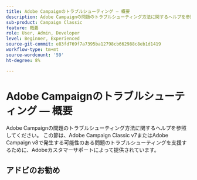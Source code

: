 ```yaml
---
title: Adobe Campaignのトラブルシューティング — 概要
description: Adobe Campaignの問題のトラブルシューティング方法に関するヘルプを参照してください。
sub-product: Campaign Classic
feature: 概要
role: User, Admin, Developer
level: Beginner, Experienced
source-git-commit: e83fd769f7a7395ba12798cb662988c8eb1d1419
workflow-type: tm+mt
source-wordcount: '59'
ht-degree: 8%

---
```



# Adobe Campaignのトラブルシューティング — 概要

Adobe Campaignの問題のトラブルシューティング方法に関するヘルプを参照してください。 この節は、Adobe Campaign Classic v7またはAdobe Campaign v8で発生する可能性のある問題のトラブルシューティングを支援するために、Adobeカスタマーサポートによって提供されています。

## アドビのお勧め
